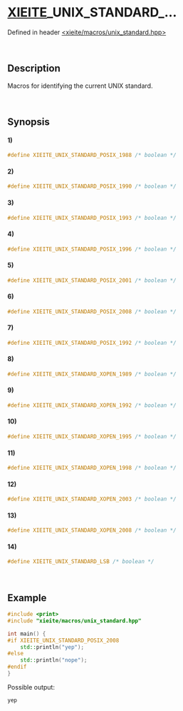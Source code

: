 # [XIEITE](../../macros.md)\_UNIX\_STANDARD\_...
Defined in header [<xieite/macros/unix_standard.hpp>](../../../include/xieite/macros/unix_standard.hpp)

&nbsp;

## Description
Macros for identifying the current UNIX standard.

&nbsp;

## Synopsis
#### 1)
```cpp
#define XIEITE_UNIX_STANDARD_POSIX_1988 /* boolean */
```
#### 2)
```cpp
#define XIEITE_UNIX_STANDARD_POSIX_1990 /* boolean */
```
#### 3)
```cpp
#define XIEITE_UNIX_STANDARD_POSIX_1993 /* boolean */
```
#### 4)
```cpp
#define XIEITE_UNIX_STANDARD_POSIX_1996 /* boolean */
```
#### 5)
```cpp
#define XIEITE_UNIX_STANDARD_POSIX_2001 /* boolean */
```
#### 6)
```cpp
#define XIEITE_UNIX_STANDARD_POSIX_2008 /* boolean */
```
#### 7)
```cpp
#define XIEITE_UNIX_STANDARD_POSIX_1992 /* boolean */
```
#### 8)
```cpp
#define XIEITE_UNIX_STANDARD_XOPEN_1989 /* boolean */
```
#### 9)
```cpp
#define XIEITE_UNIX_STANDARD_XOPEN_1992 /* boolean */
```
#### 10)
```cpp
#define XIEITE_UNIX_STANDARD_XOPEN_1995 /* boolean */
```
#### 11)
```cpp
#define XIEITE_UNIX_STANDARD_XOPEN_1998 /* boolean */
```
#### 12)
```cpp
#define XIEITE_UNIX_STANDARD_XOPEN_2003 /* boolean */
```
#### 13)
```cpp
#define XIEITE_UNIX_STANDARD_XOPEN_2008 /* boolean */
```
#### 14)
```cpp
#define XIEITE_UNIX_STANDARD_LSB /* boolean */
```

&nbsp;

## Example
```cpp
#include <print>
#include "xieite/macros/unix_standard.hpp"

int main() {
#if XIEITE_UNIX_STANDARD_POSIX_2008
    std::println("yep");
#else
    std::println("nope");
#endif
}
```
Possible output:
```
yep
```
